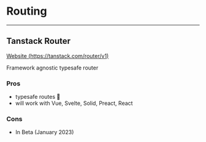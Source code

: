# Routing

---

## Tanstack Router

[Website (https://tanstack.com/router/v1)](https://tanstack.com/router/v1)

Framework agnostic typesafe router

### Pros

-   typesafe routes 🤯
-   will work with Vue, Svelte, Solid, Preact, React

### Cons

-   In Beta (January 2023)
